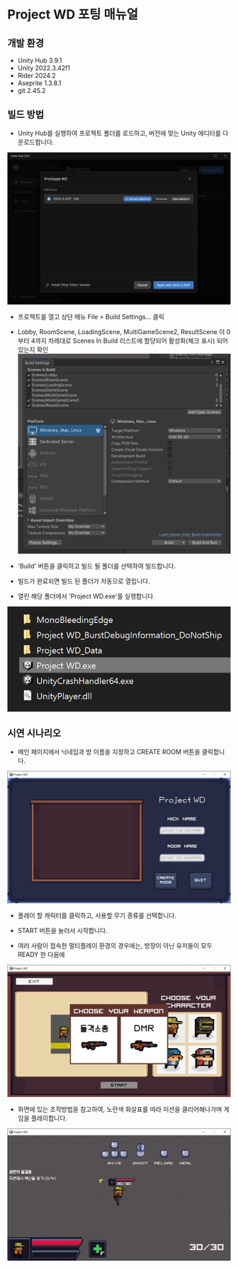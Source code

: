 # Project WD 포팅 매뉴얼

## 개발 환경

- Unity Hub 3.9.1
- Unity 2022.3.42f1
- Rider 2024.2
- Aseprite 1.3.8.1
- git 2.45.2

## 빌드 방법
- Unity Hub를 실행하여 프로젝트 폴더를 로드하고, 버전에 맞는 Unity 에디터를 다운로드합니다.

![alt text](image.png)

- 프로젝트를 열고 상단 메뉴 File > Build Settings... 클릭
- Lobby, RoomScene, LoadingScene, MultiGameScene2, ResultScene 이 0부터 4까지 차례대로 Scenes In Build 리스트에 할당되어 활성화(체크 표시) 되어 있는지 확인
![alt text](image-1.png)

- 'Build' 버튼을 클릭하고 빌드 될 폴더를 선택하여 빌드합니다.
- 빌드가 완료되면 빌드 된 폴더가 자동으로 열립니다.
- 열린 해당 폴더에서 'Project WD.exe'를 실행합니다.

![alt text](image-2.png)

## 시연 시나리오

- 메인 페이지에서 닉네임과 방 이름을 지정하고 CREATE ROOM 버튼을 클릭합니다.

![alt text](image-3.png)

- 플레이 할 캐릭터를 클릭하고, 사용할 무기 종류를 선택합니다.

- START 버튼을 눌러서 시작합니다.
- 여러 사람이 접속한 멀티플레이 환경의 경우에는, 방장이 아닌 유저들이 모두 READY 한 다음에 

![alt text](image-4.png)

- 화면에 있는 조작방법을 참고하여, 노란색 화살표를 따라 미션을 클리어해나가며 게임을 플레이합니다.

![alt text](image-5.png)